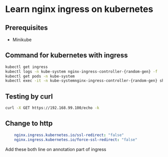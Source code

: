 # Learn nginx ingress on kubernetes

## Prerequisites

- Minikube

## Command for kubernetes with ingress

```bash
kubectl get ingress
kubectl logs -n kube-system nginx-ingress-controller-{random-gen} -f
kubectl get pods -n kube-system
kubectl exec -it -n kube-systemnginx-ingress-controller-{random-gen} sh
```

## Testing by curl

```bash
curl -X GET https://192.168.99.100/echo -k
```

## Change to http

```yaml
    nginx.ingress.kubernetes.io/ssl-redirect: "false"
    nginx.ingress.kubernetes.io/force-ssl-redirect: "false"
```

Add these both line on annotation part of ingress

